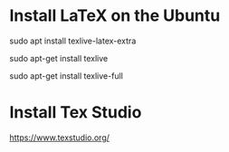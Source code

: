 # Install LaTeX on the Ubuntu

sudo apt install texlive-latex-extra

sudo apt-get install texlive

sudo apt-get install texlive-full


# Install Tex Studio 

https://www.texstudio.org/
